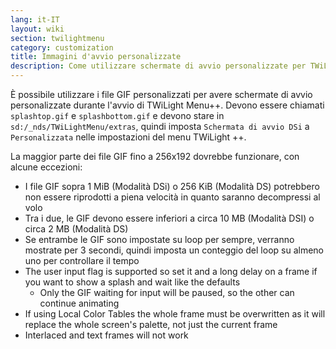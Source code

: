 ```yaml
---
lang: it-IT
layout: wiki
section: twilightmenu
category: customization
title: Immagini d'avvio personalizzate
description: Come utilizzare schermate di avvio personalizzate per TWiLight Menu++
---
```


È possibile utilizzare i file GIF personalizzati per avere schermate di avvio personalizzate durante l'avvio di TWiLight Menu++. Devono essere chiamati `splashtop.gif` e `splashbottom.gif` e devono stare in `sd:/_nds/TWiLightMenu/extras`, quindi imposta `Schermata di avvio DSi` a `Personalizzata` nelle impostazioni del menu TWiLight ++.

La maggior parte dei file GIF fino a 256x192 dovrebbe funzionare, con alcune eccezioni:
- I file GIF sopra 1 MiB (Modalità DSi) o 256 KiB (Modalità DS) potrebbero non essere riprodotti a piena velocità in quanto saranno decompressi al volo
- Tra i due, le GIF devono essere inferiori a circa 10 MB (Modalità DSI) o circa 2 MB (Modalità DS)
- Se entrambe le GIF sono impostate su loop per sempre, verranno mostrate per 3 secondi, quindi imposta un conteggio del loop su almeno uno per controllare il tempo
- The user input flag is supported so set it and a long delay on a frame if you want to show a splash and wait like the defaults
   - Only the GIF waiting for input will be paused, so the other can continue animating
- If using Local Color Tables the whole frame must be overwritten as it will replace the whole screen's palette, not just the current frame
- Interlaced and text frames will not work
